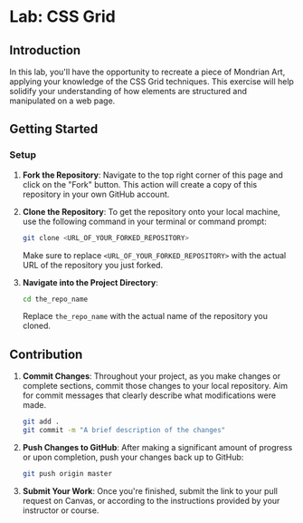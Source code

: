 # Lab: CSS Grid

## Introduction
In this lab, you'll have the opportunity to recreate a piece of Mondrian Art, applying your knowledge of the CSS Grid techniques. This exercise will help solidify your understanding of how elements are structured and manipulated on a web page.

## Getting Started

### Setup

1. **Fork the Repository**: Navigate to the top right corner of this page and click on the "Fork" button. This action will create a copy of this repository in your own GitHub account.

2. **Clone the Repository**: To get the repository onto your local machine, use the following command in your terminal or command prompt:

   ```bash
   git clone <URL_OF_YOUR_FORKED_REPOSITORY>
   ```

   Make sure to replace `<URL_OF_YOUR_FORKED_REPOSITORY>` with the actual URL of the repository you just forked.

3. **Navigate into the Project Directory**:

   ```bash
   cd the_repo_name
   ```

   Replace `the_repo_name` with the actual name of the repository you cloned.

## Contribution

1. **Commit Changes**: Throughout your project, as you make changes or complete sections, commit those changes to your local repository. Aim for commit messages that clearly describe what modifications were made.

   ```bash
   git add .
   git commit -m "A brief description of the changes"
   ```

2. **Push Changes to GitHub**: After making a significant amount of progress or upon completion, push your changes back up to GitHub:

   ```bash
   git push origin master
   ```

3. **Submit Your Work**: Once you're finished, submit the link to your pull request on Canvas, or according to the instructions provided by your instructor or course.